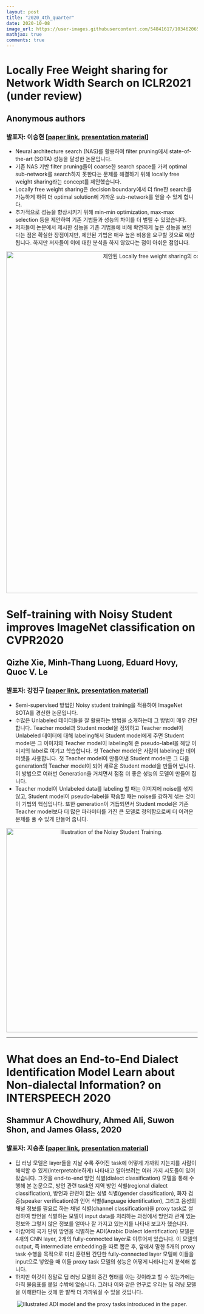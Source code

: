 ```yaml
---
layout: post
title: "2020_4th_quarter"
date: 2020-10-08
image_url: https://user-images.githubusercontent.com/54841617/103462065-176db200-4d66-11eb-8ecd-a455b024a929.png
mathjax: true
comments: true
---
```


# Locally Free Weight sharing for Network Width Search on ICLR2021 (under review)
## Anonymous authors
### 발표자: 이승현 [[paper link](https://openreview.net/forum?id=S0UdquAnr9k), [presentation material](https://trello-attachments.s3.amazonaws.com/5d15b7297b29f54b88064f86/5fb7312bb8c013445c2d5810/791b4cb9cc8809ed73100c1875b0e358/LFWS.pptx)]
- Neural architecture search (NAS)를 활용하여 filter pruning에서 state-of-the-art (SOTA) 성능을 달성한 논문입니다.
- 기존 NAS 기반 filter pruning들이 coarse한 search space를 가져 optimal sub-network를 search하지 못한다는 문제를 해결하기 위해 locally free weight sharing라는 concept를 제안했습니다.
- Locally free weight sharing은 decision boundary에서 더 fine한 search를 가능하게 하여 더 optimal solution에 가까운 sub-network를 얻을 수 있게 합니다.
- 추가적으로 성능을 향상시키기 위해 min-min optimization, max-max selection 등을 제안하여 기존 기법들과 성능의 차이를 더 벌릴 수 있었습니다.
- 저자들이 논문에서 제시한 성능을 기존 기법들에 비해 확연하게 높은 성능을 보인 다는 점은 확실한 장점이지만, 제안된 기법은 매우 높은 비용을 요구할 것으로 예상됩니다. 하지만 저자들이 이에 대한 분석을 하지 않았다는 점이 아쉬운 점입니다.

<p align="center">
<img width="900" alt="제안된 Locally free weight sharing의 conceptural visualization." src="https://user-images.githubusercontent.com/26036843/103463050-cb723b80-4d6c-11eb-913a-b1138673573d.png">
</p>

# Self-training with Noisy Student improves ImageNet classification on CVPR2020
## Qizhe Xie, Minh-Thang Luong, Eduard Hovy, Quoc V. Le
### 발표자: 강진구 [[paper link](https://arxiv.org/pdf/1911.04252.pdf), [presentation material](https://drive.google.com/file/d/1GIAu3CTYjv5Noj6pLGh7em-66MGW_nfW/view)]
- Semi-supervised 방법인 Noisy student training을 적용하여 ImageNet SOTA를 경신한 논문입니다. 
- 수많은 Unlabeled 데이터들을 잘 활용하는 방법을 소개하는데 그 방법이 매우 간단합니다. Teacher model과 Student model을 정의하고 Teacher model이 Unlabeled 데이터에 대해 labeling해서 Student model에게 주면 Student model은 그 이미지와 Teacher model이 labeling해 준 pseudo-label을 해당 이미지의 label로 여기고 학습합니다. 첫 Teacher model은 사람이 labeling한 데이터셋을 사용합니다. 첫 Teacher model이 만들어낸 Student model은 그 다음 generation의 Teacher model이 되어 새로운 Student model을 만들어 냅니다. 이 방법으로 여러번 Generation을 거치면서 점점 더 좋은 성능의 모델이 만들어 집니다.
- Teacher model이 Unlabeled data를 labeling 할 때는 이미지에 noise를 섞지 않고, Student model이 pseudo-label을 학습할 때는 noise를 강하게 섞는 것이 이 기법의 핵심입니다. 또한 generation이 거듭되면서 Student model은 기존 Teacher model보다 더 많은 파라미터를 가진 큰 모델로 정의함으로써 더 어려운 문제를 풀 수 있게 만들어 줍니다. 
<p align="center">
<img width="538" alt="Illustration of the Noisy Student Training." src="https://user-images.githubusercontent.com/25892000/103460520-16368800-4d5a-11eb-8400-4fe5048f2c7e.png">
</p>

***

# What does an End-to-End Dialect Identification Model Learn about Non-dialectal Information? on INTERSPEECH 2020
## Shammur A Chowdhury, Ahmed Ali, Suwon Shon, and James Glass, 2020
### 발표자: 지승훈 [[paper link](http://www.interspeech2020.org/index.php?m=content&c=index&a=show&catid=388&id=401), [presentation material](https://trello-attachments.s3.amazonaws.com/5d15b7297b29f54b88064f86/5fe086f4b5c61f70fcad0eb3/33852bab1b6995e4d8d0bd683ca81ab0/20201223_presentation.pdf)]
- 딥 러닝 모델은 layer들을 지날 수록 주어진 task에 어떻게 가까워 지는지를 사람이 해석할 수 있게(interpretable하게) 나타내고 알아보려는 여러 가지 시도들이 있어 왔습니다. 그것을 end-to-end 방언 식별(dialect classification) 모델을 통해 수행해 본 논문으로, 방언 관련 task인 지역 방언 식별(regional dialect classification), 방언과 관련이 없는 성별 식별(gender classification), 화자 검증(speaker verification)과 언어 식별(language identification), 그리고 음성의 채널 정보를 필요로 하는 채널 식별(channel classification)을 proxy task로 설정하여 방언을 식별하는 모델이 input data를 처리하는 과정에서 방언과 관계 있는 정보와 그렇지 않은 정보를 얼마나 잘 가지고 있는지를 나타내 보고자 했습니다.
- 아랍어의 국가 단위 방언을 식별하는 ADI(Arabic Dialect Identification) 모델은 4개의 CNN layer, 2개의 fully-connected layer로 이루어져 있습니다. 이 모델의 output, 즉 intermediate embedding을 따로 뽑은 후, 앞에서 말한 5개의 proxy task 수행을 목적으로 미리 훈련된 간단한 fully-connected layer 모델에 이들을 input으로 넣었을 때 이들 proxy task 모델의 성능은 어떻게 나타나는지 분석해 봅니다.
- 하지만 이것이 정말로 딥 러닝 모델의 중간 형태를 아는 것이라고 할 수 있는가에는 아직 물음표를 붙일 수밖에 없습니다. 그러나 이와 같은 연구로 우리는 딥 러닝 모델을 이해한다는 것에 한 발짝 더 가까워질 수 있을 것입니다.

<p align="center">
<img alt="Illustrated ADI model and the proxy tasks introduced in the paper." src="https://user-images.githubusercontent.com/54841617/103462065-176db200-4d66-11eb-8ecd-a455b024a929.png">
</p>
